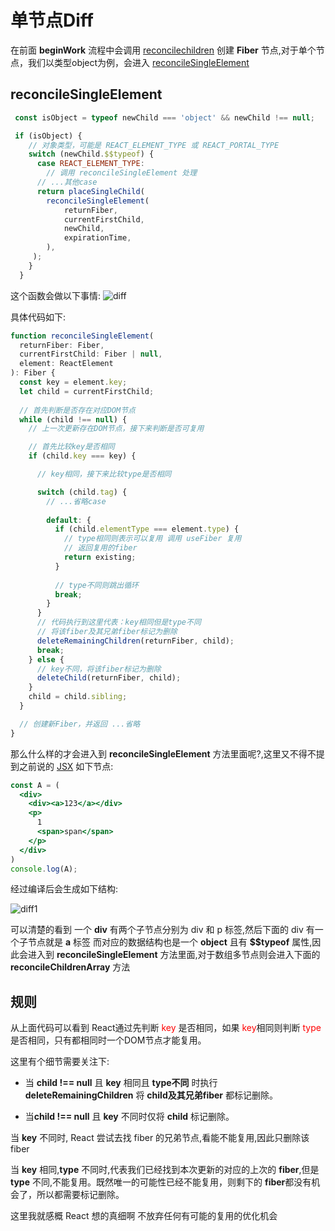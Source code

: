 # 单节点Diff
在前面 **beginWork** 流程中会调用 [reconcilechildren](/react/beginWork.html#reconcilechildren) 创建 **Fiber** 节点,对于单个节点，我们以类型object为例，会进入 [reconcileSingleElement](/react/beginWork.html#reconcilesingleelement)


## reconcileSingleElement

```js
 const isObject = typeof newChild === 'object' && newChild !== null;

 if (isObject) {
    // 对象类型，可能是 REACT_ELEMENT_TYPE 或 REACT_PORTAL_TYPE
    switch (newChild.$$typeof) {
      case REACT_ELEMENT_TYPE:
        // 调用 reconcileSingleElement 处理
      // ...其他case
      return placeSingleChild(
        reconcileSingleElement(
            returnFiber,
            currentFirstChild,
            newChild,
            expirationTime,
        ),
     ); 
    }
  }
```

这个函数会做以下事情:
![diff](/react/diff.png)

具体代码如下:

```js
function reconcileSingleElement(
  returnFiber: Fiber,
  currentFirstChild: Fiber | null,
  element: ReactElement
): Fiber {
  const key = element.key;
  let child = currentFirstChild;
  
  // 首先判断是否存在对应DOM节点
  while (child !== null) {
    // 上一次更新存在DOM节点，接下来判断是否可复用

    // 首先比较key是否相同
    if (child.key === key) {

      // key相同，接下来比较type是否相同

      switch (child.tag) {
        // ...省略case
        
        default: {
          if (child.elementType === element.type) {
            // type相同则表示可以复用 调用 useFiber 复用
            // 返回复用的fiber
            return existing;
          }
          
          // type不同则跳出循环
          break;
        }
      }
      // 代码执行到这里代表：key相同但是type不同
      // 将该fiber及其兄弟fiber标记为删除
      deleteRemainingChildren(returnFiber, child);
      break;
    } else {
      // key不同，将该fiber标记为删除
      deleteChild(returnFiber, child);
    }
    child = child.sibling;
  }

  // 创建新Fiber，并返回 ...省略
}
```

那么什么样的才会进入到 **reconcileSingleElement** 方法里面呢?,这里又不得不提到之前说的 [JSX](/react/JSX.html) 如下节点:

```jsx
const A = (
  <div>
    <div><a>123</a></div>
    <p>
      1
      <span>span</span>
    </p>
  </div>
)
console.log(A);
```

经过编译后会生成如下结构:

![diff1](/react/diff1.jpg)

可以清楚的看到 一个 **div** 有两个子节点分别为 div 和 p 标签,然后下面的 div 有一个子节点就是 **a** 标签 而对应的数据结构也是一个 **object** 且有 **$$typeof** 属性,因此会进入到 **reconcileSingleElement** 方法里面,对于数组多节点则会进入下面的 **reconcileChildrenArray** 方法

## 规则

从上面代码可以看到 React通过先判断 <font color='red'>key</font> 是否相同，如果 <font color='red'>key</font>相同则判断 <font color='red'>type</font> 是否相同，只有都相同时一个DOM节点才能复用。

这里有个细节需要关注下:

- 当 **child !== null** 且 **key** 相同且 **type不同** 时执行 **deleteRemainingChildren** 将 **child及其兄弟fiber** 都标记删除。

- 当**child !== null** 且 **key** 不同时仅将 **child** 标记删除。

当 **key** 不同时, React 尝试去找 fiber 的兄弟节点,看能不能复用,因此只删除该 fiber

当 **key** 相同,**type** 不同时,代表我们已经找到本次更新的对应的上次的 **fiber**,但是 **type** 不同,不能复用。既然唯一的可能性已经不能复用，则剩下的 **fiber**都没有机会了，所以都需要标记删除。

这里我就感概 React 想的真细啊 不放弃任何有可能的复用的优化机会